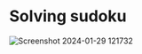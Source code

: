 # Solving sudoku

![Screenshot 2024-01-29 121732](https://github.com/jdavid54/sudoku_grid/assets/14958562/74582d29-67e0-42a0-9545-0352e5fd7301)
